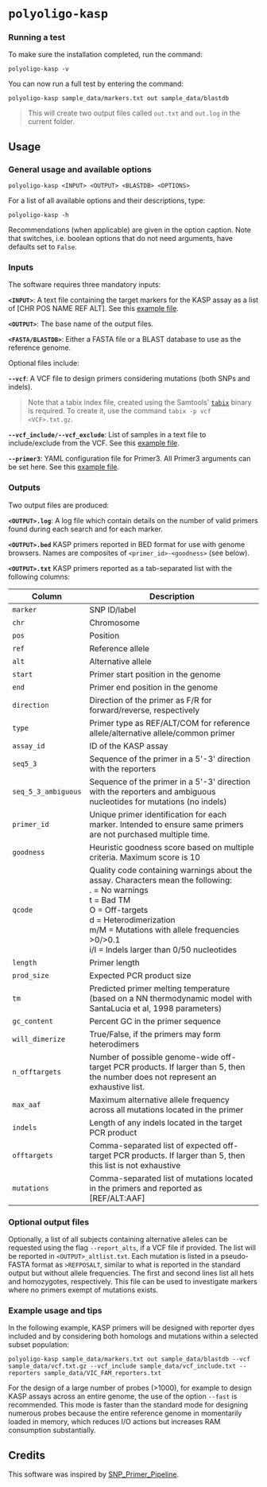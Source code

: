 # `polyoligo-kasp`

### Running a test

To make sure the installation completed, run the command:

```
polyoligo-kasp -v
```

You can now run a full test by entering the command:

```
polyoligo-kasp sample_data/markers.txt out sample_data/blastdb
```

> This will create two output files called `out.txt` and `out.log` in the current folder.


## Usage

### General usage and available options

```
polyoligo-kasp <INPUT> <OUTPUT> <BLASTDB> <OPTIONS>
```

For a list of all available options and their descriptions, type:

```
polyoligo-kasp -h
```

Recommendations (when applicable) are given in the option caption. Note that switches, i.e. boolean options that do not need arguments, have defaults set to `False`.

### Inputs
The software requires three mandatory inputs:

**`<INPUT>`**: A text file containing the target markers for the KASP assay as a list of [CHR POS NAME REF ALT]. See this [example file](sample_data/markers.txt).

**`<OUTPUT>`**: The base name of the output files.

**`<FASTA/BLASTDB>`**: Either a FASTA file or a BLAST database to use as the reference genome.

Optional files include:

**`--vcf`**: A VCF file to design primers considering mutations (both SNPs and indels).

> Note that a tabix index file, created using the Samtools' [`tabix`](http://www.htslib.org/doc/tabix.html) binary is required. To create it, use the command `tabix -p vcf <VCF>.txt.gz`.

**`--vcf_include/--vcf_exclude`**: List of samples in a text file to include/exclude from the VCF. See this [example file](sample_data/vcf_include.txt).

**`--primer3`**: YAML configuration file for Primer3. All Primer3 arguments can be set here. See this [example file](sample_data/primer3_example.yaml.txt).

### Outputs
Two output files are produced:

**`<OUTPUT>.log`**: A log file which contain details on the number of valid primers found during each search and for each marker.

**`<OUTPUT>.bed`** KASP primers reported in BED format for use with genome browsers. Names are composites of `<primer_id>-<goodness>` (see below).

**`<OUTPUT>.txt`** KASP primers reported as a tab-separated list with the following columns:

|Column|Description|
|---|---|
|`marker`|SNP ID/label|
|`chr`|Chromosome|
|`pos`|Position|
|`ref`|Reference allele|
|`alt`|Alternative allele|
|`start`|Primer start position in the genome|
|`end`|Primer end position in the genome|
|`direction`|Direction of the primer as F/R for forward/reverse, respectively|
|`type`|Primer type as REF/ALT/COM for reference allele/alternative allele/common primer|
|`assay_id`|ID of the KASP assay|
|`seq5_3`|Sequence of the primer in a 5'-3' direction with the reporters|
|`seq_5_3_ambiguous`|Sequence of the primer in a 5'-3' direction with the reporters and ambiguous nucleotides for mutations (no indels)|
|`primer_id`|Unique primer identification for each marker. Intended to ensure same primers are not purchased multiple time.|
|`goodness`|Heuristic goodness score based on multiple criteria. Maximum score is 10|
|`qcode`|Quality code containing warnings about the assay. Characters mean the following:<br>. =  No warnings <br>t = Bad TM<br>O = Off-targets<br>d = Heterodimerization<br>m/M = Mutations with allele frequencies >0/>0.1<br>i/I = Indels larger than 0/50 nucleotides|
|`length`|Primer length|
|`prod_size`|Expected PCR product size|
|`tm`|Predicted primer melting temperature (based on a NN thermodynamic model with SantaLucia et al, 1998 parameters)|
|`gc_content`|Percent GC in the primer sequence|
|`will_dimerize`|True/False, if the primers may form heterodimers|
|`n_offtargets`|Number of possible genome-wide off-target PCR products. If larger than 5, then the number does not represent an exhaustive list.|
|`max_aaf`|Maximum alternative allele frequency across all mutations located in the primer|
|`indels`|Length of any indels located in the target PCR product|
|`offtargets`|Comma-separated list of expected off-target PCR products. If larger than 5, then this list is not exhaustive|
|`mutations`|Comma-separated list of mutations located in the primers and reported as [REF/ALT:AAF]|

### Optional output files
Optionally, a list of all subjects containing alternative alleles can be requested using the flag `--report_alts`, if a VCF file if provided. The list will be reported in `<OUTPUT>_altlist.txt`. Each mutation is listed in a pseudo-FASTA format as `>REFPOSALT`, similar to what is reported in the standard output but without allele frequencies. The first and second lines list all hets and homozygotes, respectively. This file can be used to investigate markers where no primers exempt of mutations exists.

### Example usage and tips
In the following example, KASP primers will be designed with reporter dyes included and by considering both homologs and mutations within a selected subset population:

```
polyoligo-kasp sample_data/markers.txt out sample_data/blastdb --vcf sample_data/vcf.txt.gz --vcf_include sample_data/vcf_include.txt --reporters sample_data/VIC_FAM_reporters.txt
```

For the design of a large number of probes (>1000), for example to design KASP assays across an entire genome, the use of the option `--fast` is recommended. This mode is faster than the standard mode for designing numerous probes because the entire reference genome in momentarily loaded in memory, which reduces I/O actions but increases RAM consumption substantially.

## Credits
This software was inspired by [SNP_Primer_Pipeline](https://github.com/pinbo/SNP_Primer_Pipeline).
